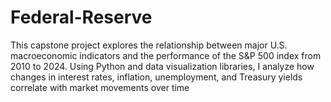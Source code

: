 # Federal-Reserve
This capstone project explores the relationship between major U.S. macroeconomic indicators and the performance of the S&amp;P 500 index from 2010 to 2024. Using Python and data visualization libraries, I analyze how changes in interest rates, inflation, unemployment, and Treasury yields correlate with market movements over time
